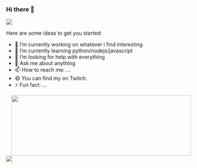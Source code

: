 ### Hi there 👋
<a href="https://discord.com"> <img src="https://img.shields.io/badge/Discord-black?style=flat-square&logo=discord"  /> </a>

<!--
**Aerglonus/Aerglonus** is a ✨ _special_ ✨ repository because its `README.md` (this file) appears on your GitHub profile. -->
Here are some ideas to get you started:
- 🔭 I’m currently working on whatever i find interesting
- 🌱 I’m currently learning python/nodejs/javascript   
- 🤔 I’m looking for help with everything
- 💬 Ask me about anything
- 📫 How to reach me: ...
- 😄 You can find my on Twitch. 
- ⚡ Fun fact: ...
<p> <img align="right" width="490" height="165" src="https://github-readme-stats.vercel.app/api?username=Aerglonus&show_icons=true&theme=buefy"/></p>

<p> <img align="left" src="https://github-readme-stats.vercel.app/api/top-langs/?username=anuraghazra&layout=compact" /></p>


